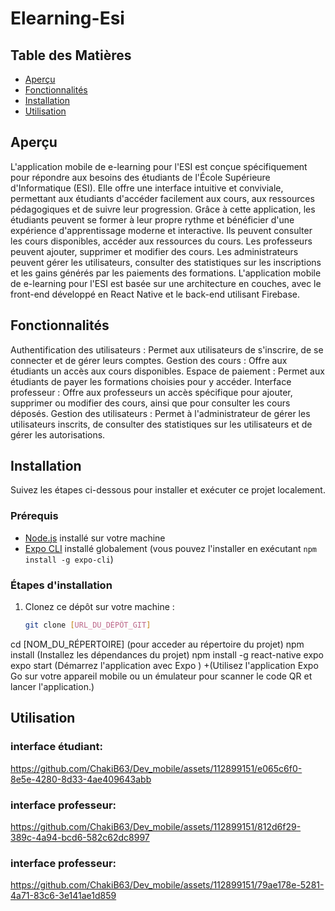 # Elearning-Esi

## Table des Matières

- [Aperçu](#aperçu)
- [Fonctionnalités](#fonctionnalités)
- [Installation](#installation)
- [Utilisation](#utilisation)


## Aperçu

L'application mobile de e-learning pour l'ESI est  conçue spécifiquement pour répondre aux besoins des étudiants de l'École Supérieure d'Informatique (ESI). Elle offre une interface intuitive et conviviale, permettant aux étudiants d'accéder facilement aux cours, aux ressources pédagogiques et de suivre leur progression. Grâce à cette application, les étudiants peuvent se former à leur propre rythme et bénéficier d'une expérience d'apprentissage moderne et interactive. Ils peuvent consulter les cours disponibles, accéder aux ressources du cours.
Les professeurs peuvent ajouter, supprimer et modifier des cours. Les administrateurs peuvent gérer les utilisateurs, consulter des statistiques sur les inscriptions et les gains générés par les paiements des formations.
L'application mobile de e-learning pour l'ESI est basée sur une architecture en couches, avec le front-end développé en React Native et le back-end utilisant Firebase. 
## Fonctionnalités
Authentification des utilisateurs : Permet aux utilisateurs de s'inscrire, de se connecter et de gérer leurs comptes.
Gestion des cours : Offre aux étudiants un accès aux cours disponibles.
Espace de paiement : Permet aux étudiants de payer les formations choisies pour y accéder.
Interface professeur : Offre aux professeurs un accès spécifique pour ajouter, supprimer ou modifier des cours, ainsi que pour consulter les cours déposés.
Gestion des utilisateurs : Permet à l'administrateur de gérer les utilisateurs inscrits, de consulter des statistiques sur les utilisateurs et de gérer les autorisations.
## Installation

Suivez les étapes ci-dessous pour installer et exécuter ce projet localement.

### Prérequis

- [Node.js](https://nodejs.org) installé sur votre machine
- [Expo CLI](https://docs.expo.io/workflow/expo-cli/) installé globalement (vous pouvez l'installer en exécutant `npm install -g expo-cli`)

### Étapes d'installation

1. Clonez ce dépôt sur votre machine :

   ```bash
   git clone [URL_DU_DÉPÔT_GIT]
cd [NOM_DU_RÉPERTOIRE] (pour acceder au répertoire du projet)
npm install (Installez les dépendances du projet)
npm install -g react-native expo
expo start (Démarrez l'application avec Expo )
+(Utilisez l'application Expo Go sur votre appareil mobile ou un émulateur pour scanner le code QR et lancer l'application.)
## Utilisation

### interface étudiant:



https://github.com/ChakiB63/Dev_mobile/assets/112899151/e065c6f0-8e5e-4280-8d33-4ae409643abb


### interface professeur:


https://github.com/ChakiB63/Dev_mobile/assets/112899151/812d6f29-389c-4a94-bcd6-582c62dc8997


### interface professeur:



https://github.com/ChakiB63/Dev_mobile/assets/112899151/79ae178e-5281-4a71-83c6-3e141ae1d859







